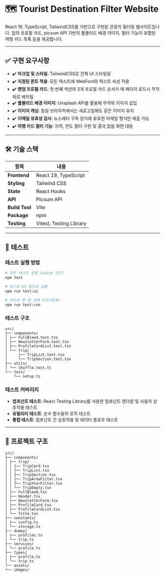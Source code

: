 # 🗺️ Tourist Destination Filter Website

React 19, TypeScript, TailwindCSS를 기반으로 구현된 관광지 필터링 웹사이트입니다.
임의 프로필 카드, picsum API 기반의 풀블리드 배경 이미지, 필터 기능이 포함된 여행 카드 목록 등을 제공합니다.

---

## ✅ 구현 요구사항

- ✔️ **마크업 및 스타일**: TailwindCSS로 전체 UI 스타일링
- ✔️ **지정된 폰트 적용**: 모든 텍스트에 WebFont와 텍스트 속성 적용
- ✔️ **랜덤 프로필 카드**: 첫 번째 섹션의 3개 프로필 카드 순서가 매 페이지 로드시 무작위로 배치됨
- ✔️ **풀블리드 배경 이미지**: Unsplash API를 활용해 무작위 이미지 삽입
- ✔️ **이미지 캐싱**: 동일 브라우저에서는 새로고침해도 같은 이미지 유지
- ✔️ **이메일 유효성 검사**: 뉴스레터 구독 양식에 유효한 이메일 형식만 제출 가능
- ✔️ **여행 카드 필터 기능**: 지역, 연도 필터 구현 및 결과 없음 화면 대응

---

## 🛠 기술 스택

| 항목           | 내용                    |
| -------------- | ----------------------- |
| **Frontend**   | React 19, TypeScript    |
| **Styling**    | Tailwind CSS            |
| **State**      | React Hooks             |
| **API**        | Picsum API            |
| **Build Tool** | Vite                    |
| **Package**    | npm                     |
| **Testing**    | Vitest, Testing Library |

---

## 🧪 테스트

### 테스트 실행 방법

```bash
# 모든 테스트 실행 (watch 모드)
npm test

# 테스트 UI 모드로 실행
npm run test:ui

# 테스트 한 번 실행 (CI/CD용)
npm run test:run
```

### 테스트 구조

```
src/
├── components/
│ ├── FullBleed.test.tsx
│ ├── NewsletterForm.test.tsx
│ ├── ProfileCardList.test.tsx
│ └── trip/
│     ├── TripList.test.tsx
│     └── TripSection.test.tsx
├── utils/
│ └── shuffle.test.ts
└── test/
    └── setup.ts
```

### 테스트 커버리지

- **컴포넌트 테스트**: React Testing Library를 사용한 컴포넌트 렌더링 및 사용자 상호작용 테스트
- **유틸리티 테스트**: 순수 함수들의 로직 테스트
- **통합 테스트**: 컴포넌트 간 상호작용 및 데이터 플로우 테스트

---

## 📁 프로젝트 구조

```
src/
├── components/
│ ├── trip/
│ │ ├── TripCard.tsx
│ │ ├── TripList.tsx
│ │ ├── TripSection.tsx
│ │ ├── TripAreaFilter.tsx
│ │ ├── TripYearFilter.tsx
│ │ └── TripEmpty.tsx
│ ├── FullBleed.tsx
│ ├── Header.tsx
│ ├── NewsletterForm.tsx
│ ├── ProfileCard.tsx
│ ├── ProfileCardList.tsx
│ └── Title.tsx
├── constants/
│ ├── config.ts
│ └── storage.ts
├── dummy/
│ ├── profiles.ts
│ └── trip.ts
├── services/
│ └── profile.ts
├── types/
│ ├── profile.ts
│ └── trip.ts
└── assets/
└── images/
```
